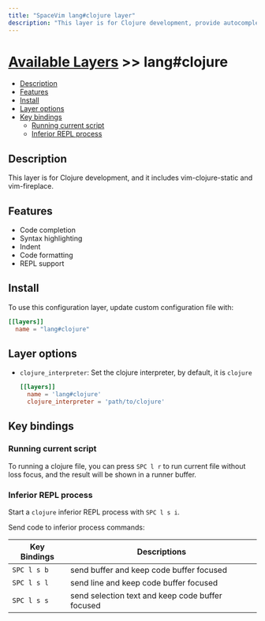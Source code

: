 ```yaml
---
title: "SpaceVim lang#clojure layer"
description: "This layer is for Clojure development, provide autocompletion, syntax checking, code format for Clojure file."
---
```


# [Available Layers](../../) >> lang#clojure

<!-- vim-markdown-toc GFM -->

- [Description](#description)
- [Features](#features)
- [Install](#install)
- [Layer options](#layer-options)
- [Key bindings](#key-bindings)
  - [Running current script](#running-current-script)
  - [Inferior REPL process](#inferior-repl-process)

<!-- vim-markdown-toc -->

## Description

This layer is for Clojure development, and it includes vim-clojure-static and vim-fireplace.

## Features

- Code completion
- Syntax highlighting
- Indent
- Code formatting
- REPL support

## Install

To use this configuration layer, update custom configuration file with:

```toml
[[layers]]
  name = "lang#clojure"
```

## Layer options

- `clojure_interpreter`: Set the clojure interpreter, by default, it is
  `clojure`
  ```toml
  [[layers]]
    name = 'lang#clojure'
    clojure_interpreter = 'path/to/clojure'
  ```


## Key bindings

### Running current script

To running a clojure file, you can press `SPC l r` to run current file without loss focus,
and the result will be shown in a runner buffer.

### Inferior REPL process

Start a `clojure` inferior REPL process with `SPC l s i`.

Send code to inferior process commands:

| Key Bindings | Descriptions                                     |
| ------------ | ------------------------------------------------ |
| `SPC l s b`  | send buffer and keep code buffer focused         |
| `SPC l s l`  | send line and keep code buffer focused           |
| `SPC l s s`  | send selection text and keep code buffer focused |

